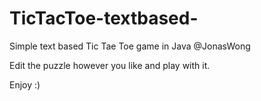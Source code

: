 # TicTacToe-textbased-
Simple text based Tic Tae Toe game in Java 
@JonasWong

Edit the puzzle however you like and play with it.

Enjoy :)

